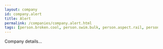 ```yaml
---
layout: company
id: company.alert
title: Alert
permalink: /companies/company.alert.html
tags: [person.broken.cool, person.swim.bulk, person.aspect.rail, person.chair.believe, person.panic.again, person.runway.dizzy, person.buyer.green, person.chalk.salmon, person.pudding.lumber, person.teach.venture]
---
```


Company details...